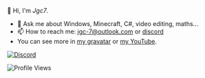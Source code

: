 👋 Hi, I'm *Jgc7*.
- 💬 Ask me about Windows, Minecraft, C#, video editing, maths...
- 📫 How to reach me: [jgc-7@outlook.com](mailto:jgc-7@outlook.com) or [discord](http://discord.com/users/889045882874495036)
- You can see more in [my gravatar](https://gravatar.com/jgc9884) or [my YouTube](http://bit.ly/7777j7).

[![Discord](https://discord-readme-badge.vercel.app/api?id=889045882874495036)](https://discord-readme-badge.vercel.app/api?id=889045882874495036)

![Profile Views](https://komarev.com/ghpvc/?username=jgc9884)
